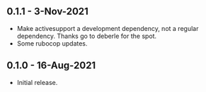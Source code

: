 ## 0.1.1 - 3-Nov-2021
* Make activesupport a development dependency, not a regular dependency.
  Thanks go to deberle for the spot.
* Some rubocop updates.

## 0.1.0 - 16-Aug-2021
* Initial release.
